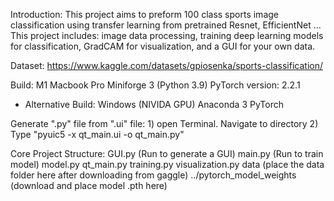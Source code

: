 Introduction:
	This project aims to preform 100 class sports image classification using transfer learning from pretrained Resnet, EfficientNet ... This project includes: image data processing, training deep learning models for classification, GradCAM for visualization, and a GUI for your own data.



Dataset: 
	https://www.kaggle.com/datasets/gpiosenka/sports-classification/



Build: 
	M1 Macbook Pro
	Miniforge 3 (Python 3.9)
	PyTorch version: 2.2.1

* Alternative Build:
	Windows (NIVIDA GPU)
	Anaconda 3
	PyTorch



Generate ".py" file from ".ui" file:
	1) open Terminal. Navigate to directory
	2) Type "pyuic5 -x qt_main.ui -o qt_main.py"



Core Project Structure:
	GUI.py (Run to generate a GUI)
	main.py (Run to train model)
	model.py
	qt_main.py
	training.py
	visualization.py
	data (place the data folder here after downloading from gaggle)
	../pytorch_model_weights (download and place model .pth here)
	